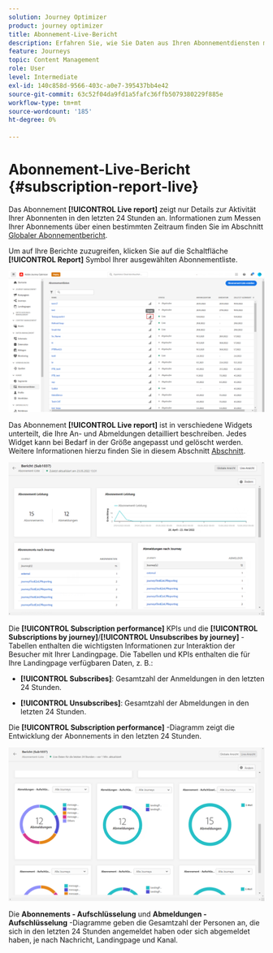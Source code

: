 ```yaml
---
solution: Journey Optimizer
product: journey optimizer
title: Abonnement-Live-Bericht
description: Erfahren Sie, wie Sie Daten aus Ihren Abonnementdiensten mit dem Live-Bericht Abonnements verwenden
feature: Journeys
topic: Content Management
role: User
level: Intermediate
exl-id: 140c858d-9566-403c-a0e7-395437bb4e42
source-git-commit: 63c52f04da9fd1a5fafc36ffb5079380229f885e
workflow-type: tm+mt
source-wordcount: '185'
ht-degree: 0%

---
```


# Abonnement-Live-Bericht {#subscription-report-live}

Das Abonnement **[!UICONTROL Live report]** zeigt nur Details zur Aktivität Ihrer Abonnenten in den letzten 24 Stunden an. Informationen zum Messen Ihrer Abonnements über einen bestimmten Zeitraum finden Sie im Abschnitt [Globaler Abonnementbericht](subscription-report-global.md).

Um auf Ihre Berichte zuzugreifen, klicken Sie auf die Schaltfläche **[!UICONTROL Report]** Symbol Ihrer ausgewählten Abonnementliste.

![](assets/subscription_report_7.png)

Das Abonnement **[!UICONTROL Live report]** ist in verschiedene Widgets unterteilt, die Ihre An- und Abmeldungen detailliert beschreiben. Jedes Widget kann bei Bedarf in der Größe angepasst und gelöscht werden. Weitere Informationen hierzu finden Sie in diesem Abschnitt [Abschnitt](live-report.md).

![](assets/subscription_report_3.png)

Die **[!UICONTROL Subscription performance]** KPIs und die **[!UICONTROL Subscriptions by journey]**/**[!UICONTROL Unsubscribes by journey]** -Tabellen enthalten die wichtigsten Informationen zur Interaktion der Besucher mit Ihrer Landingpage. Die Tabellen und KPIs enthalten die für Ihre Landingpage verfügbaren Daten, z. B.:

* **[!UICONTROL Subscribes]**: Gesamtzahl der Anmeldungen in den letzten 24 Stunden.

* **[!UICONTROL Unsubscribes]**: Gesamtzahl der Abmeldungen in den letzten 24 Stunden.

Die **[!UICONTROL Subscription performance]** -Diagramm zeigt die Entwicklung der Abonnements in den letzten 24 Stunden.

![](assets/subscription_report_4.png)

Die **Abonnements - Aufschlüsselung** und **Abmeldungen - Aufschlüsselung** -Diagramme geben die Gesamtzahl der Personen an, die sich in den letzten 24 Stunden angemeldet haben oder sich abgemeldet haben, je nach Nachricht, Landingpage und Kanal.
